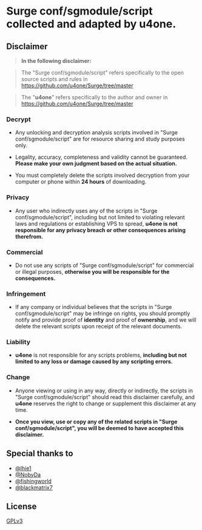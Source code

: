 # Surge conf/sgmodule/script collected and adapted by u4one.

## Disclaimer

> **In the following disclaimer:**

> The "Surge conf/sgmodule/script" refers specifically to the open source scripts and rules in https://github.com/u4one/Surge/tree/master

> The "**u4one**" refers specifically to the author and owner in https://github.com/u4one/Surge/tree/master


### Decrypt

- Any unlocking and decryption analysis scripts involved in "Surge conf/sgmodule/script" are for resource sharing and study purposes only.

- Legality, accuracy, completeness and validity cannot be guaranteed. **Please make your own judgment based on the actual situation.**

- You must completely delete the scripts involved decryption from your computer or phone within **24 hours** of downloading.

### Privacy

- Any user who indirectly uses any of the scripts in "Surge conf/sgmodule/script", including but not limited to violating relevant laws and regulations or establishing VPS to spread, **u4one is not responsible for any privacy breach or other consequences arising therefrom.**

### Commercial

- Do not use any scripts of "Surge conf/sgmodule/script" for commercial or illegal purposes, **otherwise you will be responsible for the consequences.**

### Infringement

- If any company or individual believes that the scripts in "Surge conf/sgmodule/script" may be infringe on rights, you should promptly notify and provide proof of **identity** and proof of **ownership**, and we will delete the relevant scripts upon receipt of the relevant documents.

### Liability

- **u4one** is not responsible for any scripts problems, **including but not limited to any loss or damage caused by any scripting errors.**

### Change

- Anyone viewing or using in any way, directly or indirectly, the scripts in "Surge conf/sgmodule/script" should read this disclaimer carefully, and **u4one** reserves the right to change or supplement this disclaimer at any time. 

- **Once you view, use or copy any of the related scripts in "Surge conf/sgmodule/script", you will be deemed to have accepted this disclaimer.**

## Special thanks to

- [@lhie1](https://github.com/lhie1)
- [@NobyDa](https://github.com/NobyDa)
- [@fishingworld](https://github.com/fishingworld)
- [@blackmatrix7](https://github.com/blackmatrix7)

## License

[GPLv3](LICENSE)
